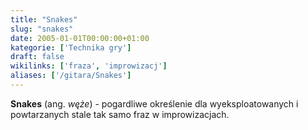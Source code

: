 ```yaml
---
title: "Snakes"
slug: "snakes"
date: 2005-01-01T00:00:00+01:00
kategorie: ['Technika gry']
draft: false
wikilinks: ['fraza', 'improwizacj']
aliases: ['/gitara/Snakes']
---
```

**Snakes** (ang. *węże*) - pogardliwe określenie dla wyeksploatowanych i
powta­rzanych stale tak samo fraz<!-- link nie odnosił się do niczego: 'Snakes' ('content/książka/Snakes.md') links to 'fraza' ('content/książka/fraza.md') and that does not exist --> w
improwizacjach<!-- link nie odnosił się do niczego: 'Snakes' ('content/książka/Snakes.md') links to 'improwizacj' ('content/książka/improwizacj.md') and that does not exist -->.

